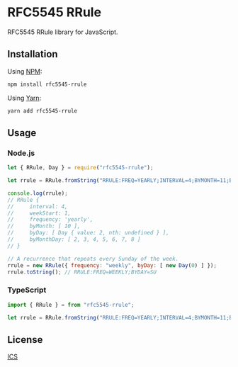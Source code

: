 # RFC5545 RRule

RFC5545 RRule library for JavaScript.

## Installation

Using [NPM](https://www.npmjs.com/):

```bash
npm install rfc5545-rrule
```

Using [Yarn](https://yarnpkg.com/):

```bash
yarn add rfc5545-rrule
```

## Usage

### Node.js

```javascript
let { RRule, Day } = require("rfc5545-rrule");

let rrule = RRule.fromString("RRULE:FREQ=YEARLY;INTERVAL=4;BYMONTH=11;BYDAY=TU;BYMONTHDAY=2,3,4,5,6,7,8");

console.log(rrule);
// RRule {
//     interval: 4,
//     weekStart: 1,
//     frequency: 'yearly',
//     byMonth: [ 10 ],
//     byDay: [ Day { value: 2, nth: undefined } ],
//     byMonthDay: [ 2, 3, 4, 5, 6, 7, 8 ]
// }

// A recurrence that repeats every Sunday of the week.
rrule = new RRule({ frequency: "weekly", byDay: [ new Day(0) ] });
rrule.toString(); // RRULE:FREQ=WEEKLY;BYDAY=SU
```

### TypeScript

```typescript
import { RRule } = from "rfc5545-rrule";

let rrule = RRule.fromString("RRULE:FREQ=YEARLY;INTERVAL=4;BYMONTH=11;BYDAY=TU;BYMONTHDAY=2,3,4,5,6,7,8");
```
## License
[ICS](https://github.com/waratuman/rfc5545-rrule/blob/master/LICENSE)
